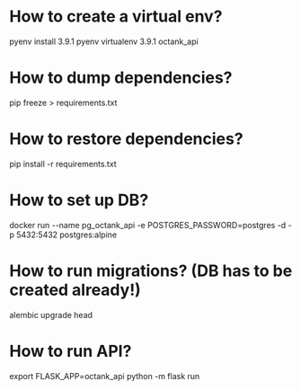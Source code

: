 # How to create a virtual env?

pyenv install 3.9.1
pyenv virtualenv 3.9.1 octank_api

# How to dump dependencies?

pip freeze > requirements.txt

# How to restore dependencies?

pip install -r requirements.txt

# How to set up DB?

docker run --name pg_octank_api -e POSTGRES_PASSWORD=postgres -d -p 5432:5432 postgres:alpine

# How to run migrations? (DB has to be created already!)

alembic upgrade head

# How to run API?

export FLASK_APP=octank_api
python -m flask run
